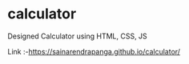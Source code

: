# calculator

Designed Calculator using HTML, CSS, JS 

Link :-https://sainarendrapanga.github.io/calculator/
